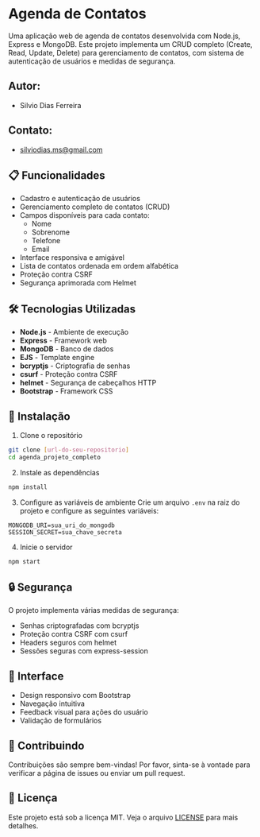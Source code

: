 # Agenda de Contatos

Uma aplicação web de agenda de contatos desenvolvida com Node.js, Express e MongoDB. Este projeto implementa um CRUD completo (Create, Read, Update, Delete) para gerenciamento de contatos, com sistema de autenticação de usuários e medidas de segurança.

## Autor: 
- Silvio Dias Ferreira

## Contato:
- silviodias.ms@gmail.com

## 📋 Funcionalidades

- Cadastro e autenticação de usuários
- Gerenciamento completo de contatos (CRUD)
- Campos disponíveis para cada contato:
  - Nome
  - Sobrenome
  - Telefone
  - Email
- Interface responsiva e amigável
- Lista de contatos ordenada em ordem alfabética
- Proteção contra CSRF
- Segurança aprimorada com Helmet

## 🛠️ Tecnologias Utilizadas

- **Node.js** - Ambiente de execução
- **Express** - Framework web
- **MongoDB** - Banco de dados
- **EJS** - Template engine
- **bcryptjs** - Criptografia de senhas
- **csurf** - Proteção contra CSRF
- **helmet** - Segurança de cabeçalhos HTTP
- **Bootstrap** - Framework CSS

## 🚀 Instalação

1. Clone o repositório
```bash
git clone [url-do-seu-repositorio]
cd agenda_projeto_completo
```

2. Instale as dependências
```bash
npm install
```

3. Configure as variáveis de ambiente
Crie um arquivo `.env` na raiz do projeto e configure as seguintes variáveis:
```env
MONGODB_URI=sua_uri_do_mongodb
SESSION_SECRET=sua_chave_secreta
```

4. Inicie o servidor
```bash
npm start
```

## 🔒 Segurança

O projeto implementa várias medidas de segurança:
- Senhas criptografadas com bcryptjs
- Proteção contra CSRF com csurf
- Headers seguros com helmet
- Sessões seguras com express-session

## 📱 Interface

- Design responsivo com Bootstrap
- Navegação intuitiva
- Feedback visual para ações do usuário
- Validação de formulários

## 🤝 Contribuindo

Contribuições são sempre bem-vindas! Por favor, sinta-se à vontade para verificar a página de issues ou enviar um pull request.

## 📝 Licença

Este projeto está sob a licença MIT. Veja o arquivo [LICENSE](LICENSE) para mais detalhes.